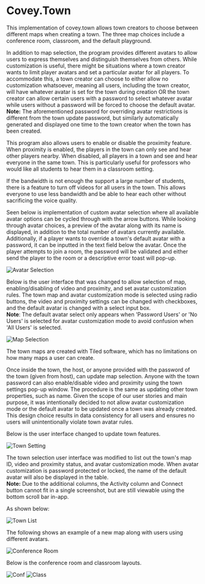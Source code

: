 # Covey.Town

This implementation of covey.town allows town creators to choose between different maps when creating a town. The three map choices include a conference room, classroom, and the default playground.

In addition to map selection, the program provides different avatars to allow users to express themselves and distinguish themselves from others. While customization is useful, there might be situations where a town creator wants to limit player avatars and set a particular avatar for all players. To accommodate this, a town creator can choose to either allow no customization whatsoever, meaning all users, including the town creator, will have whatever avatar is set for the town during creation OR the town creator can allow certain users with a password to select whatever avatar while users without a password will be forced to choose the default avatar.\
**Note:** The aforementioned password for overriding avatar restrictions is different from the town update password, but similarly automatically generated and displayed one time to the town creator when the town has been created.

This program also allows users to enable or disable the proximity feature. When proximity is enabled, the players in the town can only see and hear other players nearby. When disabled, all players in a town and see and hear everyone in the same town. This is particularly useful for professors who would like all students to hear them in a classroom setting.

If the bandwidth is not enough the support a large number of students, there is a feature to turn off videos for all users in the town. This allows everyone to use less bandwidth and be able to hear each other without sacrificing the voice quality.

Seen below is implementation of custom avatar selection where all available avatar options can be cycled through with the arrow buttons. While looking through avatar choices, a preview of the avatar along with its name is displayed, in addition to the total number of avatars currently available. Additionally, if a player wants to override a town's default avatar with a password, it can be inputted in the text field below the avatar. Once the player attempts to join a room, the password will be validated and either send the player to the room or a descriptive error toast will pop-up.

![Avatar Selection](docs/Modified-Avatar-Selection-UI.png)

Below is the user interface that was changed to allow selection of map, enabling/disabling of video and proximity, and set avatar customization rules. The town map and avatar customization mode is selected using radio buttons, the video and proximity settings can be changed with checkboxes, and the default avatar is changed with a select input box.\
**Note**: The default avatar select only appears when 'Password Users' or 'No Users' is selected for avatar customization mode to avoid confusion when 'All Users' is selected.

![Map Selection](docs/Modified-Town-Creation-UI.png)

The town maps are created with Tiled software, which has no limitations on how many maps a user can create.

Once inside the town, the host, or anyone provided with the password of the town (given from host), can update map selection. Anyone with the town password can also enable/disable video and proximity using the town settings pop-up window. The procedure is the same as updating other town properties, such as name. Given the scope of our user stories and main purpose, it was intentionally decided to not allow avatar customization mode or the default avatar to be updated once a town was already created. This design choice results in data consistency for all users and ensures no users will unintentionally violate town avatar rules.

Below is the user interface changed to update town features.

![Town Setting](docs/Town-Setting-UI.png)

The town selection user interface was modified to list out the town's map ID, video and proximity status, and avatar customization mode. When avatar customization is password protected or locked, the name of the default avatar will also be displayed in the table.\
**Note:** Due to the additional columns, the Activity column and Connect button cannot fit in a single screenshot, but are still viewable using the bottom scroll bar in-app.

As shown below:

![Town List](docs/Modified-Town-List-UI.png)

The following shows an example of a new map along with users using different avatars.

![Conference Room](docs/Conf-Room-Avatar.png)

Below is the conference room and classroom layouts.

![Conf](docs/Confroom-Layout.png)
![Class](docs/Classroom-Layout.png)
